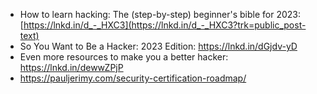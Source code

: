 - How to learn hacking: The (step-by-step) beginner's bible for 2023: [https://lnkd.in/d_-_HXC3](https://lnkd.in/d_-_HXC3?trk=public_post-text)
- So You Want to Be a Hacker: 2023 Edition: https://lnkd.in/dGjdv-yD 
- Even more resources to make you a better hacker: https://lnkd.in/dewwZPjP
- https://pauljerimy.com/security-certification-roadmap/